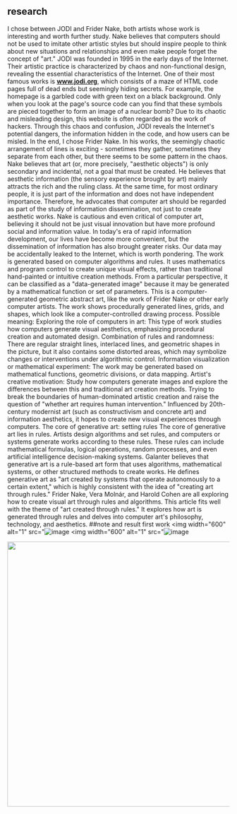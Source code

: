 ## research

 I chose between JODI and Frider Nake, both artists whose work is interesting and worth further study.
Nake believes that computers should not be used to imitate other artistic styles but should inspire people to think about new situations and relationships and even make people forget the concept of "art."
JODI was founded in 1995 in the early days of the Internet. Their artistic practice is characterized by chaos and non-functional design, revealing the essential characteristics of the Internet. One of their most famous works is **www.jodi.org**, which consists of a maze of HTML code pages full of dead ends but seemingly hiding secrets. For example, the homepage is a garbled code with green text on a black background. Only when you look at the page's source code can you find that these symbols are pieced together to form an image of a nuclear bomb? Due to its chaotic and misleading design, this website is often regarded as the work of hackers. Through this chaos and confusion, JODI reveals the Internet's potential dangers, the information hidden in the code, and how users can be misled.
     In the end, I chose Frider Nake.
In his works, the seemingly chaotic arrangement of lines is exciting - sometimes they gather, sometimes they separate from each other, but there seems to be some pattern in the chaos.
Nake believes that art (or, more precisely, "aesthetic objects") is only secondary and incidental, not a goal that must be created. He believes that aesthetic information (the sensory experience brought by art) mainly attracts the rich and the ruling class. At the same time, for most ordinary people, it is just part of the information and does not have independent importance. Therefore, he advocates that computer art should be regarded as part of the study of information dissemination, not just to create aesthetic works. Nake is cautious and even critical of computer art, believing it should not be just visual innovation but have more profound social and information value.
In today's era of rapid information development, our lives have become more convenient, but the dissemination of information has also brought greater risks. Our data may be accidentally leaked to the Internet, which is worth pondering.
      The work is generated based on computer algorithms and rules. It uses mathematics and program control to create unique visual effects, rather than traditional hand-painted or intuitive creation methods.
From a particular perspective, it can be classified as a "data-generated image" because it may be generated by a mathematical function or set of parameters.
This is a computer-generated geometric abstract art, like the work of Frider Nake or other early computer artists. The work shows procedurally generated lines, grids, and shapes, which look like a computer-controlled drawing process.
Possible meaning: Exploring the role of computers in art: This type of work studies how computers generate visual aesthetics, emphasizing procedural creation and automated design.
Combination of rules and randomness: There are regular straight lines, interlaced lines, and geometric shapes in the picture, but it also contains some distorted areas, which may symbolize changes or interventions under algorithmic control.
Information visualization or mathematical experiment: The work may be generated based on mathematical functions, geometric divisions, or data mapping.
Artist's creative motivation:
Study how computers generate images and explore the differences between this and traditional art creation methods.
Trying to break the boundaries of human-dominated artistic creation and raise the question of "whether art requires human intervention."
Influenced by 20th-century modernist art (such as constructivism and concrete art) and information aesthetics, it hopes to create new visual experiences through computers.
       The core of generative art: setting rules
The core of generative art lies in rules. Artists design algorithms and set rules, and computers or systems generate works according to these rules.
These rules can include mathematical formulas, logical operations, random processes, and even artificial intelligence decision-making systems.
Galanter believes that generative art is a rule-based art form that uses algorithms, mathematical systems, or other structured methods to create works. He defines generative art as "art created by systems that operate autonomously to a certain extent," which is highly consistent with the idea of "creating art through rules."
Frider Nake, Vera Molnár, and Harold Cohen are all exploring how to create visual art through rules and algorithms. This article fits well with the theme of "art created through rules." It explores how art is generated through rules and delves into computer art's philosophy, technology, and aesthetics.
##note and result
first work 
<img width="600" alt="1" src="![image](https://github.com/user-attachments/assets/666ab75e-0431-4e85-a84f-67bf29bee58d)
<img width="600" alt="1" src="![image](https://github.com/user-attachments/assets/666ab75e-0431-4e85-a84f-67bf29bee58d)



<img width="600" alt="" src="https://github.com/jiayiqu115/final/blob/main/1285c803da756554549fd80b526e4ea.png" />
